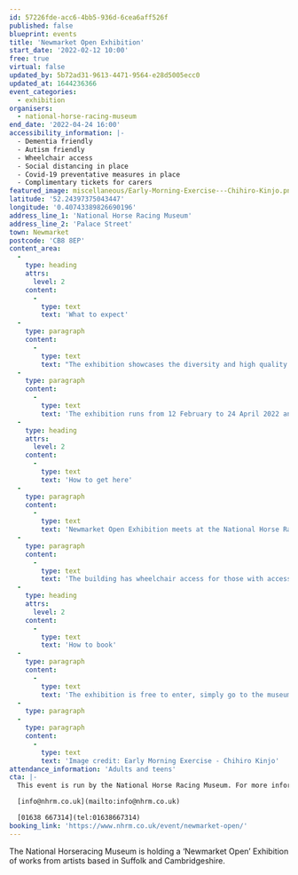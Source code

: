 ```yaml
---
id: 57226fde-acc6-4bb5-936d-6cea6aff526f
published: false
blueprint: events
title: 'Newmarket Open Exhibition'
start_date: '2022-02-12 10:00'
free: true
virtual: false
updated_by: 5b72ad31-9613-4471-9564-e28d5005ecc0
updated_at: 1644236366
event_categories:
  - exhibition
organisers:
  - national-horse-racing-museum
end_date: '2022-04-24 16:00'
accessibility_information: |-
  - Dementia friendly 
  - Autism friendly
  - Wheelchair access
  - Social distancing in place 
  - Covid-19 preventative measures in place 
  - Complimentary tickets for carers
featured_image: miscellaneous/Early-Morning-Exercise---Chihiro-Kinjo.png
latitude: '52.24397375043447'
longitude: '0.40743389826690196'
address_line_1: 'National Horse Racing Museum'
address_line_2: 'Palace Street'
town: Newmarket
postcode: 'CB8 8EP'
content_area:
  -
    type: heading
    attrs:
      level: 2
    content:
      -
        type: text
        text: 'What to expect'
  -
    type: paragraph
    content:
      -
        type: text
        text: "The exhibition showcases the diversity and high quality of creative work being produced in the region and are available to purchase from £75 – we hope you'll find a piece that you love! The artworks show a great variety of media and subject matter, and the selection panel made choices in the hope that the exhibition will delight and challenge visitors. "
  -
    type: paragraph
    content:
      -
        type: text
        text: 'The exhibition runs from 12 February to 24 April 2022 and is free to visit.'
  -
    type: heading
    attrs:
      level: 2
    content:
      -
        type: text
        text: 'How to get here'
  -
    type: paragraph
    content:
      -
        type: text
        text: 'Newmarket Open Exhibition meets at the National Horse Racing Museum, Palace Street, Newmarket, CB8 8EP.'
  -
    type: paragraph
    content:
      -
        type: text
        text: 'The building has wheelchair access for those with accessibility needs.'
  -
    type: heading
    attrs:
      level: 2
    content:
      -
        type: text
        text: 'How to book'
  -
    type: paragraph
    content:
      -
        type: text
        text: 'The exhibition is free to enter, simply go to the museum shop for a wristband.'
  -
    type: paragraph
  -
    type: paragraph
    content:
      -
        type: text
        text: 'Image credit: Early Morning Exercise - Chihiro Kinjo'
attendance_information: 'Adults and teens'
cta: |-
  This event is run by the National Horse Racing Museum. For more information please get in touch via:

  [info@nhrm.co.uk](mailto:info@nhrm.co.uk)

  [01638 667314](tel:01638667314)
booking_link: 'https://www.nhrm.co.uk/event/newmarket-open/'
---
```

The National Horseracing Museum is holding a ‘Newmarket Open’ Exhibition of works from artists based in Suffolk and Cambridgeshire.